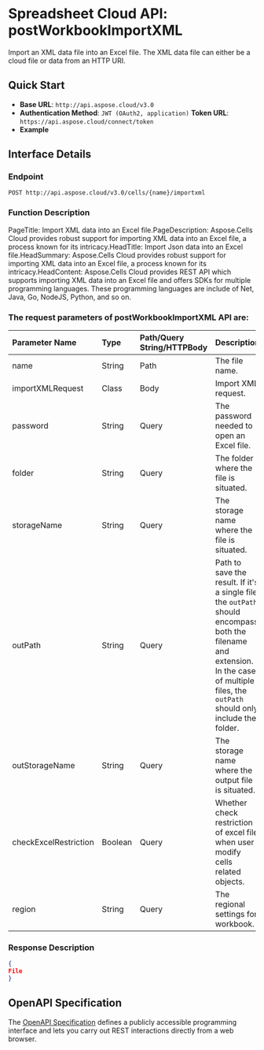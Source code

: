 # **Spreadsheet Cloud API: postWorkbookImportXML**

Import an XML data file into an Excel file. The XML data file can either be a cloud file or data from an HTTP URI. 


## **Quick Start**

- **Base URL**: `http://api.aspose.cloud/v3.0`
- **Authentication Method**: `JWT (OAuth2, application)`  **Token URL**: `https://api.aspose.cloud/connect/token`
- **Example** 

## **Interface Details**

### **Endpoint** 

```
POST http://api.aspose.cloud/v3.0/cells/{name}/importxml
```
### **Function Description**
PageTitle: Import XML data into an Excel file.PageDescription: Aspose.Cells Cloud provides robust support for importing XML data into an Excel file, a process known for its intricacy.HeadTitle: Import Json data into an Excel file.HeadSummary: Aspose.Cells Cloud provides robust support for importing XML data into an Excel file, a process known for its intricacy.HeadContent: Aspose.Cells Cloud provides REST API which supports importing XML data into an Excel file and offers SDKs for multiple programming languages. These programming languages are include of Net, Java, Go, NodeJS, Python, and so on.

### The request parameters of **postWorkbookImportXML** API are: 

| Parameter Name | Type | Path/Query String/HTTPBody | Description | 
| :- | :- | :- |:- | 
|name|String|Path|The file name.|
|importXMLRequest|Class|Body|Import XML request.|
|password|String|Query|The password needed to open an Excel file.|
|folder|String|Query|The folder where the file is situated.|
|storageName|String|Query|The storage name where the file is situated.|
|outPath|String|Query|Path to save the result. If it's a single file, the `outPath` should encompass both the filename and extension. In the case of multiple files, the `outPath` should only include the folder.|
|outStorageName|String|Query|The storage name where the output file is situated.|
|checkExcelRestriction|Boolean|Query|Whether check restriction of excel file when user modify cells related objects.|
|region|String|Query|The regional settings for workbook.|

### **Response Description**
```json
{
File
}
```


## OpenAPI Specification

The [OpenAPI Specification](https://reference.aspose.cloud/cells/#/DataProcessingController/PostWorkbookImportXML) defines a publicly accessible programming interface and lets you carry out REST interactions directly from a web browser.


